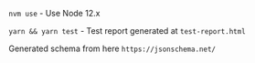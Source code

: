 `nvm use` - Use Node 12.x


`yarn && yarn test` - Test report generated at `test-report.html`


Generated schema from here `https://jsonschema.net/`
